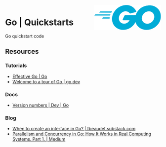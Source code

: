 <img src="assets/Go_Logo_Blue.svg" alt="Go lang logo" style="width: 215px;" align="right">

# Go | Quickstarts
Go quickstart code

## Resources
### Tutorials
- [Effective Go | Go](https://go.dev/doc/effective_go)
- [Welcome to a tour of Go | go.dev](https://go.dev/tour/list)
### Docs
- [Version numbers | Dev | Go](https://go.dev/doc/modules/version-numbers)
### Blog
- [When to create an interface in Go? | fbeaudet.substack.com](https://fbeaudet.substack.com/p/when-to-create-an-interface-in-go)
- [Parallelism and Concurrency in Go: How It Works in Real Computing Systems. Part 1. | Medium](https://medium.com/@ninucium/parallelism-and-concurrency-in-go-how-it-works-in-real-computing-systems-part-1-a680443ad8bd)
